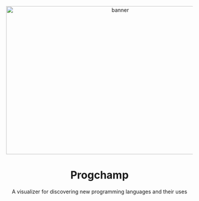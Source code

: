 <div align = center>

<img src="https://raw.githubusercontent.com/pyukey/Progchamp/main/gfx/pogchamp-twitch-own3d.png" width="600" height="400" alt="banner">

# Progchamp
A visualizer for discovering new programming languages and their uses
